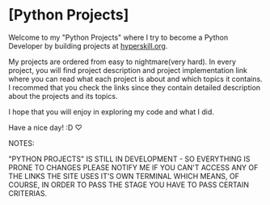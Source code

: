 # [Python Projects]

Welcome to my "Python Projects" where I try to become a Python Developer by building projects at [hyperskill.org](https//:hyperskill.org).

My projects are ordered from easy to nightmare(very hard).
In every project, you will find project description and project implementation link where you can read what each project is about and which topics it contains.
I recommed that you check the links since they contain detailed description about the projects and its topics.

I hope that you will enjoy in exploring my code and what I did.

Have a nice day! :D ♡

NOTES:

"PYTHON PROJECTS" IS STILL IN DEVELOPMENT - SO EVERYTHING IS PRONE TO CHANGES
PLEASE NOTIFY ME IF YOU CAN'T ACCESS ANY OF THE LINKS
THE SITE USES IT'S OWN TERMINAL WHICH MEANS, OF COURSE, IN ORDER TO PASS THE STAGE YOU HAVE TO PASS CERTAIN CRITERIAS.
